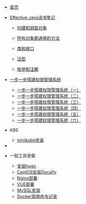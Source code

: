 <!-- docs/_sidebar.md -->

- [首页](/README)

- [Effective Java读书笔记](effectivejava/)

  - [创建和销毁对象](effectivejava/effectivejava1.md)

  - [所有对象都通用的方法](effectivejava/effectivejava2.md)

  - [类和接口](effectivejava/effectivejava3.md)

  - [泛型](effectivejava/effectivejava4.md)

  - [枚举和注解](effectivejava/effectivejava5.md)

    

- [一步一步搭建权限管理系统](upm/)
  
  - [一步一步搭建权限管理系统（一）](upm/upm.md)
  - [一步一步搭建权限管理系统（二）](upm/upm2.md)
  - [一步一步搭建权限管理系统（三）](upm/upm3.md)
  - [一步一步搭建权限管理系统（四）](upm/upm4.md)
  - [一步一步搭建权限管理系统（五）](upm/upm5.md)
  - [一步一步搭建权限管理系统（六）](upm/upm6.md)
  
- K8S
  - [minikube安装](k8s/minikube.md)
  
- 
  
- 一般工具安裝
  
  - [安装hugo](books/安装hugo.md)
  - [CentOS安装Docsify](books/CentOS安装Docsify.md)
  - [Nginx部署](tools/nginx.md)
  - [VUE部署](tools/vue.md)
  - [MySQL安装](tools/mysql.md)
  - [Docker常用命令记录](tools/docker.md)

